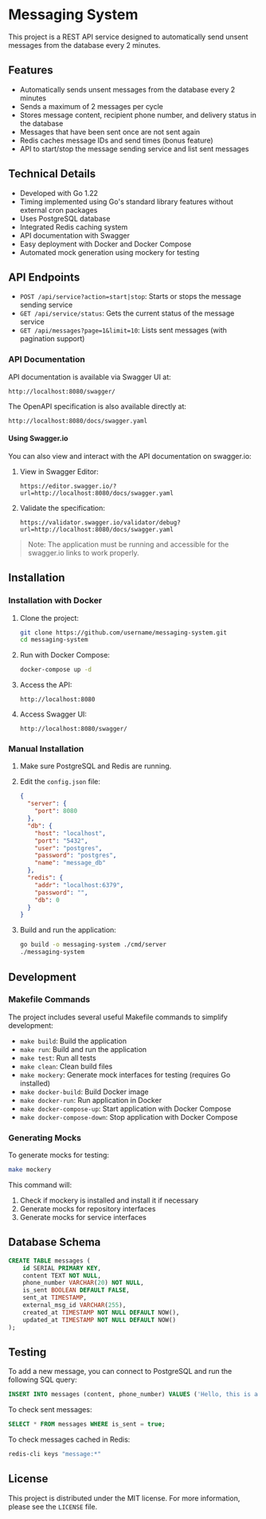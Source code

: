 # Messaging System

This project is a REST API service designed to automatically send unsent messages from the database every 2 minutes.

## Features

- Automatically sends unsent messages from the database every 2 minutes
- Sends a maximum of 2 messages per cycle
- Stores message content, recipient phone number, and delivery status in the database
- Messages that have been sent once are not sent again
- Redis caches message IDs and send times (bonus feature)
- API to start/stop the message sending service and list sent messages

## Technical Details

- Developed with Go 1.22
- Timing implemented using Go's standard library features without external cron packages
- Uses PostgreSQL database
- Integrated Redis caching system
- API documentation with Swagger
- Easy deployment with Docker and Docker Compose
- Automated mock generation using mockery for testing

## API Endpoints

- `POST /api/service?action=start|stop`: Starts or stops the message sending service
- `GET /api/service/status`: Gets the current status of the message service
- `GET /api/messages?page=1&limit=10`: Lists sent messages (with pagination support)

### API Documentation

API documentation is available via Swagger UI at:
```
http://localhost:8080/swagger/
```

The OpenAPI specification is also available directly at:
```
http://localhost:8080/docs/swagger.yaml
```

#### Using Swagger.io

You can also view and interact with the API documentation on swagger.io:

1. View in Swagger Editor:
   ```
   https://editor.swagger.io/?url=http://localhost:8080/docs/swagger.yaml
   ```

2. Validate the specification:
   ```
   https://validator.swagger.io/validator/debug?url=http://localhost:8080/docs/swagger.yaml
   ```

> Note: The application must be running and accessible for the swagger.io links to work properly.

## Installation

### Installation with Docker

1. Clone the project:
   ```bash
   git clone https://github.com/username/messaging-system.git
   cd messaging-system
   ```

2. Run with Docker Compose:
   ```bash
   docker-compose up -d
   ```

3. Access the API:
   ```
   http://localhost:8080
   ```

4. Access Swagger UI:
   ```
   http://localhost:8080/swagger/
   ```

### Manual Installation

1. Make sure PostgreSQL and Redis are running.

2. Edit the `config.json` file:
   ```json
   {
     "server": {
       "port": 8080
     },
     "db": {
       "host": "localhost",
       "port": "5432",
       "user": "postgres",
       "password": "postgres",
       "name": "message_db"
     },
     "redis": {
       "addr": "localhost:6379",
       "password": "",
       "db": 0
     }
   }
   ```

3. Build and run the application:
   ```bash
   go build -o messaging-system ./cmd/server
   ./messaging-system
   ```

## Development

### Makefile Commands

The project includes several useful Makefile commands to simplify development:

- `make build`: Build the application
- `make run`: Build and run the application
- `make test`: Run all tests
- `make clean`: Clean build files
- `make mockery`: Generate mock interfaces for testing (requires Go installed)
- `make docker-build`: Build Docker image
- `make docker-run`: Run application in Docker
- `make docker-compose-up`: Start application with Docker Compose
- `make docker-compose-down`: Stop application with Docker Compose

### Generating Mocks

To generate mocks for testing:

```bash
make mockery
```

This command will:
1. Check if mockery is installed and install it if necessary
2. Generate mocks for repository interfaces
3. Generate mocks for service interfaces

## Database Schema

```sql
CREATE TABLE messages (
    id SERIAL PRIMARY KEY,
    content TEXT NOT NULL,
    phone_number VARCHAR(20) NOT NULL,
    is_sent BOOLEAN DEFAULT FALSE,
    sent_at TIMESTAMP,
    external_msg_id VARCHAR(255),
    created_at TIMESTAMP NOT NULL DEFAULT NOW(),
    updated_at TIMESTAMP NOT NULL DEFAULT NOW()
);
```

## Testing

To add a new message, you can connect to PostgreSQL and run the following SQL query:

```sql
INSERT INTO messages (content, phone_number) VALUES ('Hello, this is a test message.', '+905551234567');
```

To check sent messages:

```sql
SELECT * FROM messages WHERE is_sent = true;
```

To check messages cached in Redis:

```bash
redis-cli keys "message:*"
```

## License

This project is distributed under the MIT license. For more information, please see the `LICENSE` file.